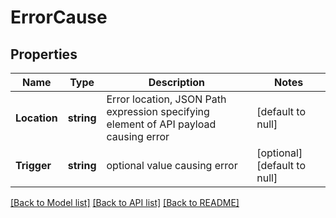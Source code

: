 # ErrorCause

## Properties
Name | Type | Description | Notes
------------ | ------------- | ------------- | -------------
**Location** | **string** | Error location, JSON Path expression specifying element of API payload causing error | [default to null]
**Trigger** | **string** | optional value causing error | [optional] [default to null]

[[Back to Model list]](../README.md#documentation-for-models) [[Back to API list]](../README.md#documentation-for-api-endpoints) [[Back to README]](../README.md)

